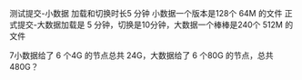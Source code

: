 测试提交-小数据 加载和切换时长5 分钟           小数据一个版本是128个 64M 的文件
正式提交-大数据加载是 5 分钟，切换是10分钟，大数据一个棒棒是240个 512M 的文件

7小数据给了 6 个4G 的节点总共 24G，大数据给了 6 个80G 的节点，总共 480G？
